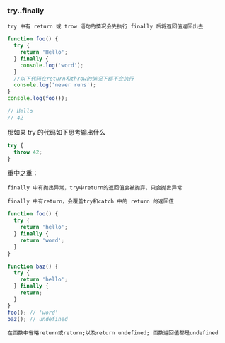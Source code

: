 ### try..finally

`try 中有 return 或 trow 语句的情况会先执行 finally 后将返回值返回出去`

```js
function foo() {
  try {
    return 'Hello';
  } finally {
    console.log('word');
  }
  //以下代码在return和throw的情况下都不会执行
  console.log('never runs');
}
console.log(foo());

// Hello
// 42
```

那如果 try 的代码如下思考输出什么

```js
try {
  throw 42;
}
```

重中之重：

`finally 中有抛出异常，try中return的返回值会被抛弃，只会抛出异常`

`finally 中有return，会覆盖try和catch 中的 return 的返回值`

```js
function foo() {
  try {
    return 'hello';
  } finally {
    return 'word';
  }
}

function baz() {
  try {
    return 'hello';
  } finally {
    return;
  }
}
foo(); // 'word'
baz(); // undefined
```

`在函数中省略return或return;以及return undefined; 函数返回值都是undefined`

